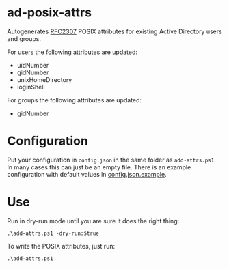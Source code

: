 # ad-posix-attrs
Autogenerates [RFC2307](https://www.ietf.org/rfc/rfc2307.txt) POSIX attributes for existing Active Directory users and groups.

For users the following attributes are updated:
* uidNumber
* gidNumber
* unixHomeDirectory
* loginShell

For groups the following attributes are updated:
* gidNumber

# Configuration
Put your configuration in `config.json` in the same folder as `add-attrs.ps1`. In many cases this can just be an empty file. There is an example configuration with default values in [config.json.example](src/config.json.example).

# Use
Run in dry-run mode until you are sure it does the right thing:

    .\add-attrs.ps1 -dry-run:$true
  
To write the POSIX attributes, just run:

    .\add-attrs.ps1
